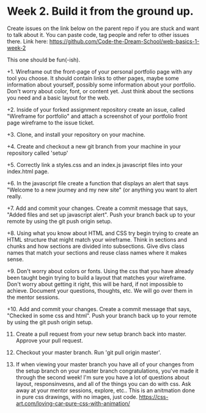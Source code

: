# Week 2. Build it from the ground up. 

Create issues on the link below on the parent repo if you are stuck and want to talk about it. You can paste code, tag people and refer to other issues there. Link here: https://github.com/Code-the-Dream-School/web-basics-1-week-2



This one should be fun(-ish).

+1. Wireframe out the front-page of your personal portfolio page with any tool you choose. It should contain links to other pages, maybe some information about yourself, possibly some information about your portfolio. Don't worry about color, font, or content yet. Just think about the sections you need and a basic layout for the web.

+2. Inside of your forked assignment repository create an issue, called "Wireframe for portfolio" and attach a screenshot of your portfolio front page wireframe to the issue ticket. 

+3. Clone, and install your repository on your machine. 

+4. Create and checkout a new git branch from your machine in your repository called 'setup'

+5. Correctly link a styles.css and an index.js javascript files into your index.html page. 

+6. In the javascript file create a function that displays an alert that says "Welcome to a new journey and my new site" (or anything you want to alert really. 

+7. Add and commit your changes. Create a commit message that says, "Added files and set up javascript alert". Push your branch back up to your remote by using the git push origin setup. 

+8. Using what you know about HTML and CSS try begin trying to create an HTML structure that might match your wireframe. Think in sections and chunks and how sections are divided into subsections. Give divs class names that match your sections and reuse class names where it makes sense. 

+9. Don't worry about colors or fonts. Using the css that you have already been taught begin trying to build a layout that matches your wireframe. Don't worry about getting it right, this will be hard, if not impossible to achieve. Document your questions, thoughts, etc. We will go over them in the mentor sessions.

+10. Add and commit your changes. Create a commit message that says, "Checked in some css and html". Push your branch back up to your remote by using the git push origin setup. 

11. Create a pull request from your new setup branch back into master. Approve your pull request. 

12. Checkout your master branch. Run 'git pull origin master'. 

13. If when viewing your master branch you have all of your changes from the setup branch on your master branch congratulations, you've made it through the second week! I'm sure you have a lot of questions about layout, responsinvesns,  and all of the things you can do with css. Ask away at your mentor sessions, explore, etc.. This is an anitmation done in pure css drawings, with no images, just code. https://css-art.com/loving-car-pure-css-with-animation/
 



